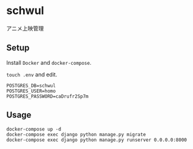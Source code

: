 # schwul
アニメ上映管理

## Setup
Install `Docker` and `docker-compose`.

`touch .env` and edit.
```
POSTGRES_DB=schwul
POSTGRES_USER=homo
POSTGRES_PASSWORD=caDrufr2Sp7m
```


## Usage
```
docker-compose up -d
docker-compose exec django python manage.py migrate
docker-compose exec django python manage.py runserver 0.0.0.0:8000
```
